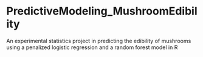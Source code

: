 # PredictiveModeling_MushroomEdibility
An experimental statistics project in predicting the edibility of mushrooms using a penalized logistic regression and a random forest model in R
